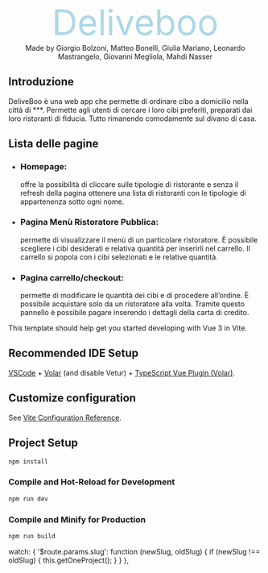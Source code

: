 <p align="center">
<span style="color:lightblue; font-size:5em; text-align:center;">Deliveboo</span>
<br>
<span style="text-align:center;" >Made by Giorgio Bolzoni, Matteo Bonelli, Giulia Mariano, Leonardo Mastrangelo, Giovanni Megliola, Mahdi Nasser</span>
</p>


<h2>Introduzione</h2>
<p>DeliveBoo è una web app che permette di ordinare cibo a domicilio nella città di ***.
Permette agli utenti di cercare i loro cibi preferiti, preparati dai loro ristoranti di fiducia. Tutto
rimanendo comodamente sul divano di casa.
</p>

<h2>Lista delle pagine</h2>
<ul>
<li>
<h3>Homepage:</h3>
<p>offre la possibilità di cliccare sulle tipologie di ristorante e senza il refresh della
pagina ottenere una lista di ristoranti con le tipologie di appartenenza sotto ogni
nome.</p>
</li>
<li>
<h3>Pagina Menù Ristoratore Pubblica:</h3>
<p>permette di visualizzare il menù di un particolare ristoratore.
È possibile scegliere i cibi desiderati e relativa quantità per inserirli nel carrello.
Il carrello si popola con i cibi selezionati e le relative quantità.</p>
</li>
<li>
<h3>Pagina carrello/checkout:</h3>
<p>permette di modificare le quantità dei cibi e di procedere all’ordine.
È possibile acquistare solo da un ristoratore alla volta.
Tramite questo pannello è possibile pagare inserendo i dettagli della carta di credito.</p>
</li>
</ul>


This template should help get you started developing with Vue 3 in Vite.

## Recommended IDE Setup

[VSCode](https://code.visualstudio.com/) + [Volar](https://marketplace.visualstudio.com/items?itemName=Vue.volar) (and disable Vetur) + [TypeScript Vue Plugin (Volar)](https://marketplace.visualstudio.com/items?itemName=Vue.vscode-typescript-vue-plugin).

## Customize configuration

See [Vite Configuration Reference](https://vitejs.dev/config/).

## Project Setup

```sh
npm install
```

### Compile and Hot-Reload for Development

```sh
npm run dev
```

### Compile and Minify for Production

```sh
npm run build
```

watch: {
        '$route.params.slug': function (newSlug, oldSlug) {
                if (newSlug !== oldSlug) {
                this.getOneProject();
            }
        }
    },